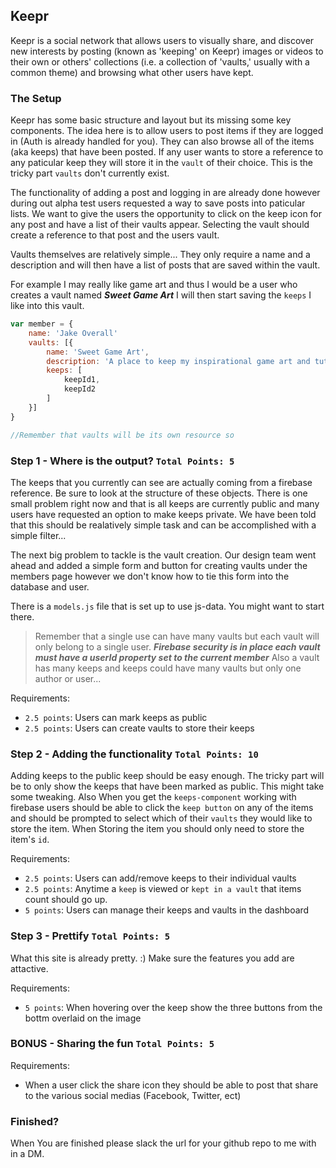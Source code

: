 ## Keepr

Keepr is a social network that allows users to visually share, and discover new interests by posting (known as 'keeping' on Keepr) images or videos to their own or others' collections (i.e. a collection of 'vaults,' usually with a common theme) and browsing what other users have kept. 

### The Setup

Keepr has some basic structure and layout but its missing some key components. The idea here is to allow users to post items if they are logged in (Auth is already handled for you). They can also browse all of the items (aka keeps) that have been posted. If any user wants to store a reference to any paticular keep they will store it in the `vault` of their choice. This is the tricky part `vaults` don't currently exist. 

The functionality of adding a post and logging in are already done however during out alpha test users requested a way to save posts into paticular lists. We want to give the users the opportunity to click on the keep icon for any post and have a list of their vaults appear. Selecting the vault should create a reference to that post and the users vault. 

Vaults themselves are relatively simple... They only require a name and a description and will then have a list of posts that are saved within the vault. 

For example I may really like game art and thus I would be a user who creates a vault named ***Sweet Game Art*** I will then start saving the `keeps` I like into this vault.


```javascript
var member = {
	name: 'Jake Overall'
	vaults: [{
		name: 'Sweet Game Art',
		description: 'A place to keep my inspirational game art and tutorial links',
		keeps: [
			keepId1,
			keepId2
		]
	}]
}

//Remember that vaults will be its own resource so 
```

### Step 1 -  Where is the output? `Total Points: 5`

The keeps that you currently can see are actually coming from a firebase reference. Be sure to look at the structure of these objects. There is one small problem right now and that is all keeps are currently public and many users have requested an option to make keeps private. We have been told that this should be realatively simple task and can be accomplished with a simple filter...

The next big problem to tackle is the vault creation. Our design team went ahead and added a simple form and button for creating vaults under the members page however we don't know how to tie this form into the database and user. 

There is a `models.js` file that is set up to use js-data. You might want to start there.

> Remember that a single use can have many vaults but each vault will only belong to a single user. ***Firebase security is in place each vault must have a userId property set to the current member***
Also a vault has many keeps and keeps could have many vaults but only one author or user... 

Requirements:
- `2.5 points`: Users can mark keeps as public
- `2.5 points`: Users can create vaults to store their keeps   

### Step 2 - Adding the functionality `Total Points: 10`

Adding keeps to the public keep should be easy enough. The tricky part will be to only show the keeps that have been marked as public. This might take some tweaking. Also When you get the `keeps-component` working with firebase users should be able to click the `keep button` on any of the items and should be prompted to select which of their `vaults` they would like to store the item. When Storing the item you should only need to store the item's `id`.   

Requirements: 
- `2.5 points`: Users can add/remove keeps to their individual vaults
- `2.5 points`: Anytime a `keep` is viewed or `kept in a vault` that items count should go up.  
- `5 points`: Users can manage their keeps and vaults in the dashboard
 
### Step 3 - Prettify `Total Points: 5`

What this site is already pretty. :) Make sure the features you add are attactive.  

Requirements:
- `5 points`: When hovering over the keep show the three buttons from the bottm overlaid on the image

### BONUS - Sharing the fun `Total Points: 5`
Requirements: 
- When a user click the share icon they should be able to post that share to the various social medias (Facebook, Twitter, ect) 

### Finished?
When You are finished please slack the url for your github repo to me with in a DM.
